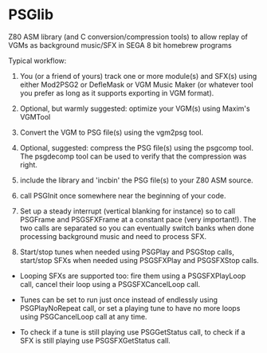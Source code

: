PSGlib
======

Z80 ASM library (and C conversion/compression tools) to allow replay of VGMs as background music/SFX in SEGA 8 bit homebrew programs

Typical workflow:

1) You (or a friend of yours) track one or more module(s) and SFX(s) using either Mod2PSG2 or DefleMask or VGM Music Maker (or whatever tool you prefer as long as it supports exporting in VGM format).

2) Optional, but warmly suggested: optimize your VGM(s) using Maxim's VGMTool

3) Convert the VGM to PSG file(s) using the vgm2psg tool.

4) Optional, suggested: compress the PSG file(s) using the psgcomp tool. The psgdecomp tool can be used to verify that the compression was right.

5) include the library and 'incbin' the PSG file(s) to your Z80 ASM source.

6) call PSGInit once somewhere near the beginning of your code.

7) Set up a steady interrupt (vertical blanking for instance) so to call PSGFrame and PSGSFXFrame at a constant pace (very important!). The two calls are separated so you can eventually switch banks when done processing background music and need to process SFX.

8) Start/stop tunes when needed using PSGPlay and PSGStop calls, start/stop SFXs when needed using PSGSFXPlay and PSGSFXStop calls.
   
 * Looping SFXs are supported too: fire them using a PSGSFXPlayLoop call, cancel their loop using a PSGSFXCancelLoop call.

 * Tunes can be set to run just once instead of endlessly using PSGPlayNoRepeat call, or set a playing tune to have no more loops using PSGCancelLoop call at any time.
 
 * To check if a tune is still playing use PSGGetStatus call, to check if a SFX is still playing use PSGSFXGetStatus call.
